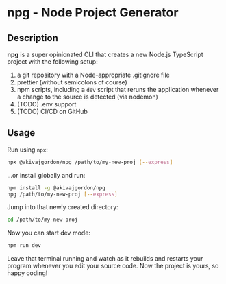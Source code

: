 # npg - Node Project Generator

## Description

**npg** is a super opinionated CLI that creates a new Node.js TypeScript project with the following setup:

1. a git repository with a Node-appropriate .gitignore file
2. prettier (without semicolons of course)
3. npm scripts, including a `dev` script that reruns the application whenever a change to the source is detected (via nodemon)
4. (TODO) .env support
5. (TODO) CI/CD on GitHub

## Usage

Run using `npx`:

```sh
npx @akivajgordon/npg /path/to/my-new-proj [--express]
```

...or install globally and run:

```sh
npm install -g @akivajgordon/npg
npg /path/to/my-new-proj [--express]
```

Jump into that newly created directory:

```sh
cd /path/to/my-new-proj
```

Now you can start dev mode:

```sh
npm run dev
```

Leave that terminal running and watch as it rebuilds and restarts your program whenever you edit your source code. Now the project is yours, so happy coding!
